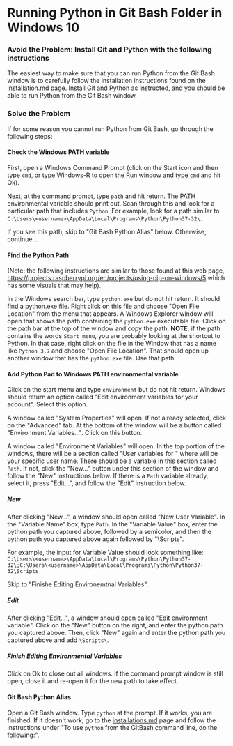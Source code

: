 # Running Python in Git Bash Folder in Windows 10

### Avoid the Problem:  Install Git and Python with the following instructions

The easiest way to make sure that you can run Python from the Git Bash window
is to carefully follow the installation instructions found on the 
[installation.md](../Resources/installations.md) page.
Install Git and Python as instructed, and you should be able to run Python 
from the Git Bash window.

### Solve the Problem
If for some reason you cannot run Python from Git Bash, go through the 
following steps:  

#### Check the Windows PATH variable

First, open a Windows Command Prompt (click on the Start icon and then type
`cmd`, or type Windows-R to open the Run window and type `cmd` and hit Ok).

Next, at the command prompt, type `path` and hit return.  The PATH
environmental variable should print out.  Scan through this and look for a
particular path that includes `Python`.  For example, look for a path similar
to `C:\Users\<username>\AppData\Local\Programs\Python\Python37-32\`.

If you see this path, skip to "Git Bash Python Alias" below. 
Otherwise, continue...

#### Find the Python Path
(Note: the following instructions are similar to those found at this web page, 
<https://projects.raspberrypi.org/en/projects/using-pip-on-windows/5> which
has some visuals that may help).

In the Windows search bar, type `python.exe` but do not hit return.  It should
find a python.exe file.  Right click on this file and choose "Open File 
Location" from the menu that appears.  A Windows Explorer window will open
that shows the path containing the `python.exe` executable file.  Click on 
the path bar at the top of the window and copy the path.  **NOTE**: if the 
path contains the words `Start menu`, you are probably looking at the shortcut
to Python.  In that case, right click on the file in the Window that has 
a name like `Python 3.7` and choose "Open File Location".  That should open
up another window that has the `python.exe` file.  Use that path.

#### Add Python Pad to Windows PATH environmental variable
Click on the start menu and type `environment` but do not hit return.  Windows
should return an option called "Edit environment variables for your account".
Select this option.  

A window called "System Properties" will open.  If not already selected, click
on the "Advanced" tab.  At the bottom of the window will be a button called
"Environment Variables...".  Click on this button.

A window called "Environment Variables" will open.  In the top portion of the
windows, there will be a section called "User variables for <username>" where
<username> will be your specific user name.  There should be a variable in 
this section called `Path`.  If not, click the "New..." button under this
section of the window and follow the "New" instructions below.  If there is 
a `Path` variable already, select it, press "Edit...", and follow the "Edit"
instruction below.

##### New
After clicking "New...", a window should open called "New User Variable".  In
the "Variable Name" box, type `Path`.  In the "Variable Value" box, enter
the python path you captured above, followed by a semicolor, and then the 
python path you captured above again followed by "\Scripts\".

For example, the input for Variable Value should look something like:
`C:\Users\<username>\AppData\Local\Programs\Python\Python37-32\;C:\Users\<username>\AppData\Local\Programs\Python\Python37-32\Scripts`

Skip to "Finishe Editing Environemtnal Variables".
##### Edit
After clicking "Edit...", a window should open called "Edit environment 
variable".  Click on the "New" button on the right, and enter the python path
you captured above.  Then, click "New" again and enter the python path you 
captured above and add `\Scripts\`.  

##### Finish Editing Environmental Variables
Click on Ok to close out all windows.  if the command prompt window is still
open, close it and re-open it for the new path to take effect.

#### Git Bash Python Alias

Open a Git Bash window.  Type `python` at the prompt.  If it works, you are
finished.  If it doesn't work, go to the 
[installations.md](../Resources/installations.md) page and follow the 
instructions under "To use `python` from the GitBash command line, do the
following:".




 